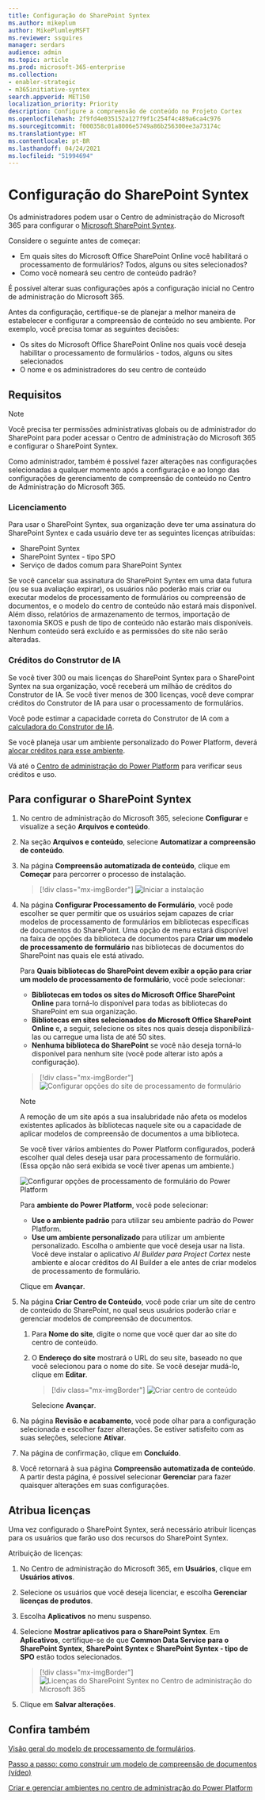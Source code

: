 ```yaml
---
title: Configuração do SharePoint Syntex
ms.author: mikeplum
author: MikePlumleyMSFT
ms.reviewer: ssquires
manager: serdars
audience: admin
ms.topic: article
ms.prod: microsoft-365-enterprise
ms.collection:
- enabler-strategic
- m365initiative-syntex
search.appverid: MET150
localization_priority: Priority
description: Configure a compreensão de conteúdo no Projeto Cortex
ms.openlocfilehash: 2f9fd4e035152a127f9f1c254f4c489a6ca4c976
ms.sourcegitcommit: f000358c01a8006e5749a86b256300ee3a73174c
ms.translationtype: HT
ms.contentlocale: pt-BR
ms.lasthandoff: 04/24/2021
ms.locfileid: "51994694"
---
```

# <a name="set-up-sharepoint-syntex"></a>Configuração do SharePoint Syntex

Os administradores podem usar o Centro de administração do Microsoft 365 para configurar o [Microsoft SharePoint Syntex](index.md). 

Considere o seguinte antes de começar:

- Em quais sites do Microsoft Office SharePoint Online você habilitará o processamento de formulários? Todos, alguns ou sites selecionados?
- Como você nomeará seu centro de conteúdo padrão?

É possível alterar suas configurações após a configuração inicial no Centro de administração do Microsoft 365.

Antes da configuração, certifique-se de planejar a melhor maneira de estabelecer e configurar a compreensão de conteúdo no seu ambiente. Por exemplo, você precisa tomar as seguintes decisões:

- Os sites do Microsoft Office SharePoint Online nos quais você deseja habilitar o processamento de formulários - todos, alguns ou sites selecionados
- O nome e os administradores do seu centro de conteúdo

## <a name="requirements"></a>Requisitos 

> [!NOTE]
> Você precisa ter permissões administrativas globais ou de administrador do SharePoint para poder acessar o Centro de administração do Microsoft 365 e configurar o SharePoint Syntex.

Como administrador, também é possível fazer alterações nas configurações selecionadas a qualquer momento após a configuração e ao longo das configurações de gerenciamento de compreensão de conteúdo no Centro de Administração do Microsoft 365.

### <a name="licensing"></a>Licenciamento

Para usar o SharePoint Syntex, sua organização deve ter uma assinatura do SharePoint Syntex e cada usuário deve ter as seguintes licenças atribuídas:

- SharePoint Syntex
- SharePoint Syntex - tipo SPO
- Serviço de dados comum para SharePoint Syntex

Se você cancelar sua assinatura do SharePoint Syntex em uma data futura (ou se sua avaliação expirar), os usuários não poderão mais criar ou executar modelos de processamento de formulários ou compreensão de documentos, e o modelo do centro de conteúdo não estará mais disponível. Além disso, relatórios de armazenamento de termos, importação de taxonomia SKOS e push de tipo de conteúdo não estarão mais disponíveis. Nenhum conteúdo será excluído e as permissões do site não serão alteradas.

### <a name="ai-builder-credits"></a>Créditos do Construtor de IA

Se você tiver 300 ou mais licenças do SharePoint Syntex para o SharePoint Syntex na sua organização, você receberá um milhão de créditos do Construtor de IA. Se você tiver menos de 300 licenças, você deve comprar créditos do Construtor de IA para usar o processamento de formulários.

Você pode estimar a capacidade correta do Construtor de IA com a [calculadora do Construtor de IA](https://powerapps.microsoft.com/ai-builder-calculator).

Se você planeja usar um ambiente personalizado do Power Platform, deverá [alocar créditos para esse ambiente](/power-platform/admin/capacity-add-on).

Vá até o [Centro de administração do Power Platform](https://admin.powerplatform.microsoft.com/resources/capacity) para verificar seus créditos e uso.

## <a name="to-set-up-sharepoint-syntex"></a>Para configurar o SharePoint Syntex

1. No centro de administração do Microsoft 365, selecione **Configurar** e visualize a seção **Arquivos e conteúdo**.

2. Na seção **Arquivos e conteúdo**, selecione **Automatizar a compreensão de conteúdo**.<br/>

3. Na página **Compreensão automatizada de conteúdo**, clique em **Começar** para percorrer o processo de instalação.<br/>

    > [!div class="mx-imgBorder"]
    > ![Iniciar a instalação](../media/content-understanding/admin-content-understanding-get-started.png)</br>

4. Na página **Configurar Processamento de Formulário**, você pode escolher se quer permitir que os usuários sejam capazes de criar modelos de processamento de formulários em bibliotecas específicas de documentos do SharePoint. Uma opção de menu estará disponível na faixa de opções da biblioteca de documentos para **Criar um modelo de processamento de formulário** nas bibliotecas de documentos do SharePoint nas quais ele está ativado.
 
     Para **Quais bibliotecas do SharePoint devem exibir a opção para criar um modelo de processamento de formulário**, você pode selecionar:</br>
      - **Bibliotecas em todos os sites do Microsoft Office SharePoint Online** para torná-lo disponível para todas as bibliotecas do SharePoint em sua organização.</br>
      - **Bibliotecas em sites selecionados do Microsoft Office SharePoint Online** e, a seguir, selecione os sites nos quais deseja disponibilizá-las ou carregue uma lista de até 50 sites.</br>
      - **Nenhuma biblioteca do SharePoint** se você não deseja torná-lo disponível para nenhum site (você pode alterar isto após a configuração).

   > [!div class="mx-imgBorder"]
   > ![Configurar opções do site de processamento de formulário](../media/content-understanding/admin-configforms.png)

   > [!Note]
   > A remoção de um site após a sua insalubridade não afeta os modelos existentes aplicados às bibliotecas naquele site ou a capacidade de aplicar modelos de compreensão de documentos a uma biblioteca. 
    
    Se você tiver vários ambientes do Power Platform configurados, poderá escolher qual deles deseja usar para processamento de formulário. (Essa opção não será exibida se você tiver apenas um ambiente.)

    ![Configurar opções de processamento de formulário do Power Platform](../media/content-understanding/setup-power-platform-env.png)

    Para **ambiente do Power Platform**, você pode selecionar:
    - **Use o ambiente padrão** para utilizar seu ambiente padrão do Power Platform.
    - **Use um ambiente personalizado** para utilizar um ambiente personalizado. Escolha o ambiente que você deseja usar na lista. Você deve instalar o aplicativo *AI Builder para Project Cortex* neste ambiente e alocar créditos do AI Builder a ele antes de criar modelos de processamento de formulário.

    Clique em **Avançar**.

5. Na página **Criar Centro de Conteúdo**, você pode criar um site de centro de conteúdo do SharePoint, no qual seus usuários poderão criar e gerenciar modelos de compreensão de documentos.

    1. Para **Nome do site**, digite o nome que você quer dar ao site do centro de conteúdo.
    
    1. O **Endereço do site** mostrará o URL do seu site, baseado no que você selecionou para o nome do site. Se você desejar mudá-lo, clique em **Editar**.

       > [!div class="mx-imgBorder"]
       > ![Criar centro de conteúdo](../media/content-understanding/admin-cu-create-cc.png)</br>

       Selecione **Avançar**.

6. Na página **Revisão e acabamento**, você pode olhar para a configuração selecionada e escolher fazer alterações. Se estiver satisfeito com as suas seleções, selecione **Ativar**.

7. Na página de confirmação, clique em **Concluído**.

8. Você retornará à sua página **Compreensão automatizada de conteúdo**. A partir desta página, é possível selecionar **Gerenciar** para fazer quaisquer alterações em suas configurações. 

## <a name="assign-licenses"></a>Atribua licenças

Uma vez configurado o SharePoint Syntex, será necessário atribuir licenças para os usuários que farão uso dos recursos do SharePoint Syntex.

Atribuição de licenças:

1. No Centro de administração do Microsoft 365, em **Usuários**, clique em **Usuários ativos**.

2. Selecione os usuários que você deseja licenciar, e escolha **Gerenciar licenças de produtos**.

3. Escolha **Aplicativos** no menu suspenso.

4. Selecione **Mostrar aplicativos para o SharePoint Syntex**. Em **Aplicativos**, certifique-se de que **Common Data Service para o SharePoint Syntex**, **SharePoint Syntex** e **SharePoint Syntex - tipo de SPO** estão todos selecionados.

    > [!div class="mx-imgBorder"]
    > ![Licenças do SharePoint Syntex no Centro de administração do Microsoft 365](../media/content-understanding/sharepoint-syntex-licenses.png)

5. Clique em **Salvar alterações**.

## <a name="see-also"></a>Confira também

[Visão geral do modelo de processamento de formulários](/ai-builder/form-processing-model-overview).

[Passo a passo: como construir um modelo de compreensão de documentos (vídeo)](https://www.youtube.com/watch?v=DymSHObD-bg)

[Criar e gerenciar ambientes no centro de administração do Power Platform](/power-platform/admin/create-environment)
